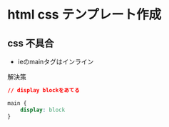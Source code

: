# html css テンプレート作成

## css 不具合

- ieのmainタグはインライン

解決策
```css
// display blockをあてる

main {
    display: block
}
```


